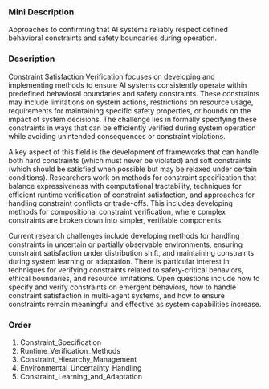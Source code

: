 ### Mini Description

Approaches to confirming that AI systems reliably respect defined behavioral constraints and safety boundaries during operation.

### Description

Constraint Satisfaction Verification focuses on developing and implementing methods to ensure AI systems consistently operate within predefined behavioral boundaries and safety constraints. These constraints may include limitations on system actions, restrictions on resource usage, requirements for maintaining specific safety properties, or bounds on the impact of system decisions. The challenge lies in formally specifying these constraints in ways that can be efficiently verified during system operation while avoiding unintended consequences or constraint violations.

A key aspect of this field is the development of frameworks that can handle both hard constraints (which must never be violated) and soft constraints (which should be satisfied when possible but may be relaxed under certain conditions). Researchers work on methods for constraint specification that balance expressiveness with computational tractability, techniques for efficient runtime verification of constraint satisfaction, and approaches for handling constraint conflicts or trade-offs. This includes developing methods for compositional constraint verification, where complex constraints are broken down into simpler, verifiable components.

Current research challenges include developing methods for handling constraints in uncertain or partially observable environments, ensuring constraint satisfaction under distribution shift, and maintaining constraints during system learning or adaptation. There is particular interest in techniques for verifying constraints related to safety-critical behaviors, ethical boundaries, and resource limitations. Open questions include how to specify and verify constraints on emergent behaviors, how to handle constraint satisfaction in multi-agent systems, and how to ensure constraints remain meaningful and effective as system capabilities increase.

### Order

1. Constraint_Specification
2. Runtime_Verification_Methods
3. Constraint_Hierarchy_Management
4. Environmental_Uncertainty_Handling
5. Constraint_Learning_and_Adaptation
